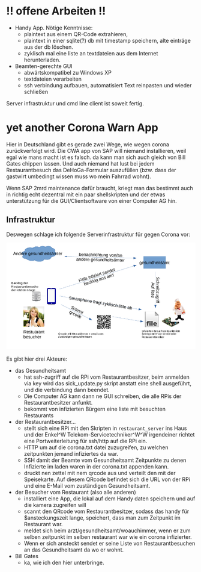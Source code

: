 # !! offene Arbeiten !! #

* Handy App. Nötige Kenntnisse: 
    * plaintext aus einem QR-Code extrahieren,
    * plaintext in einer sqlite(?) db mit timestamp speichern, alte einträge aus
      der db löschen.
    * zyklisch mal eine liste an textdateien aus dem Internet herunterladen.
* Beamten-gerechte GUI
    * abwärtskompatibel zu Windows XP
    * textdateien verarbeiten
    * ssh verbindung aufbauen, automatisiert Text reinpasten und wieder schließen

Server infrastruktur und cmd line client ist soweit fertig.

# yet another Corona Warn App #

Hier in Deutschland gibt es gerade zwei Wege, wie wegen corona zurückverfolgt
wird. Die CWA app von SAP will niemand installieren, weil egal wie mans macht
ist es falsch. da kann man sich auch gleich von Bill Gates chippen lassen. Und
auch niemand hat lust bei jedem Restaurantbesuch das DeHoGa-Formular auszufüllen
(bzw. dass der gastwirt umbedingt wissen muss wo mein Fahrrad wohnt).

Wenn SAP 2mrd maintenance dafür braucht, kriegt man das bestimmt auch in richtig
echt dezentral mit ein paar shellskripten und der etwas unterstützung für die
GUI/Clientsoftware von einer Computer AG hin.

## Infrastruktur ##

Deswegen schlage ich folgende Serverinfrastruktur für gegen Corona vor:

![proposed infrastructure](proposal.png)

Es gibt hier drei Akteure:

* das Gesundheitsamt
    * hat ssh-zugriff auf die RPi vom Restaurantbesitzer, beim anmelden via key
      wird das sick_update.py skript anstatt eine shell ausgeführt, und die
      verbindung dann beendet.
    * Die Computer AG kann dann ne GUI schreiben, die alle RPis der
      Restaurantbesitzer anfunkt.
    * bekommt von infizierten Bürgern eine liste mit besuchten Restaurants
* der Restaurantbesitzer...
    * stellt sich eine RPi mit den Skripten in `restaurant_server` ins Haus und der
      Enkel^W Telekom-Servicetechniker^W^W irgendeiner richtet eine
      Portweiterleitung für ssh/http auf die RPi ein. 
    * HTTP um auf die corona.txt datei zuzugreifen, zu welchen zeitpunkten jemand
      infiziertes da war.
    * SSH damit der Beamte vom Gesundheitsamt Zeitpunkte zu denen Infizierte im
      laden waren in der corona.txt appenden kann.
    * druckt nen zettel mit nem qrcode aus und verteilt den mit der Speisekarte.
      Auf diesem QRcode befindet sich die URL von der RPi und eine E-Mail vom
      zuständigen Gesundheitsamt.
* der Besucher vom Restaurant (also alle anderen)
    * installiert eine App, die lokal auf dem Handy daten speichern und auf die
      kamera zugreifen will
    * scannt den QRcode vom Restaurantbesitzer, sodass das handy für
      $ansteckungszeit lange, speichert, dass man zum Zeitpunkt im Restaurant war.
    * meldet sich beim arzt/gesundheitsamt/woauchimmer, wenn er zum selben
      zeitpunkt im selben restaurant war wie ein corona infizierter.
    * Wenn er sich ansteckt sendet er seine Liste von Restaurantbesuchen an das
      Gesundheitsamt da wo er wohnt.
* Bill Gates
    * ka, wie ich den hier unterbringe.
